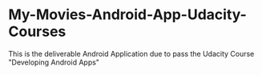# My-Movies-Android-App-Udacity-Courses
This is the deliverable Android Application due to pass the Udacity Course "Developing Android Apps"

